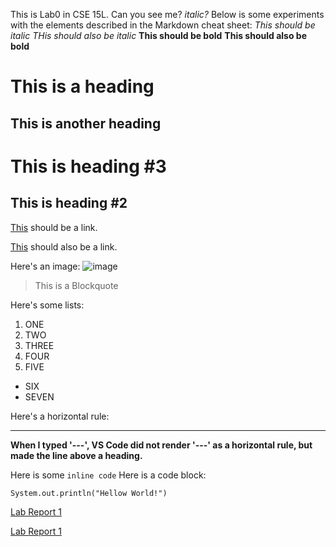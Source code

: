This is Lab0 in CSE 15L.
Can you see me?
*italic?*
Below is some experiments with the elements described in the Markdown cheat sheet:
*This should be italic* _THis should also be italic_
**This should be bold** __This should also be bold__
# This is a heading 
## This is another heading
This is heading #3
=
This is heading #2
--
[This](https://www.youtube.com/watch?v=GZqizez1Dzs) should be a link.

[This](https://www.youtube.com/watch?v=GZqizez1Dzs) should also be a link.

Here's an image: ![image](https://github.com/LaveryXu/cse15l-lab-reports/blob/main/a%20cutie%20pie.webp)
> This is a Blockquote

Here's some lists:
1. ONE
2. TWO
3. THREE
4. FOUR
5. FIVE
- SIX
- SEVEN

Here's a horizontal rule:
***
**When I typed '---', VS Code did not render '---' as a horizontal rule, but made the line above a heading.**

Here is some `inline code`
Here is a code block:
```
System.out.println("Hellow World!")
```
[Lab Report 1](lab-report-1-week-0.html)

[Lab Report 1](https://LaveryXu.github.io/cse15l-lab-reports/lab-report-1-week-0.html)
